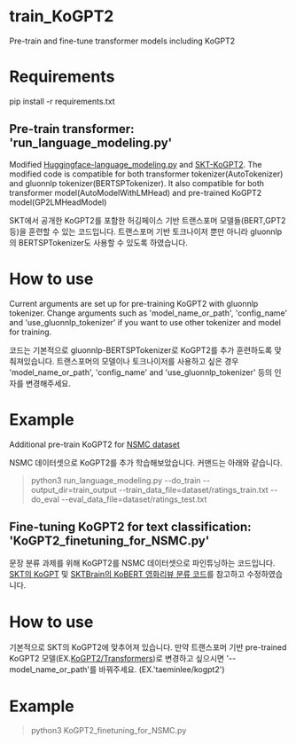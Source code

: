 # train_KoGPT2
Pre-train and fine-tune transformer models including KoGPT2

# Requirements
pip install -r requirements.txt

## Pre-train transformer: 'run_language_modeling.py'
Modified [Huggingface-language_modeling.py](https://github.com/huggingface/transformers/tree/master/examples/language-modeling) and [SKT-KoGPT2](https://github.com/SKT-AI/KoGPT2).
The modified code is compatible for both transformer tokenizer(AutoTokenizer) and gluonnlp tokenizer(BERTSPTokenizer).
It also compatible for both transformer model(AutoModelWithLMHead) and pre-trained KoGPT2 model(GP2LMHeadModel)

SKT에서 공개한 KoGPT2를 포함한 허깅페이스 기반 트랜스포머 모델들(BERT,GPT2 등)을 훈련할 수 있는 코드입니다.
트랜스포머 기반 토크나이저 뿐만 아니라 gluonnlp의 BERTSPTokenizer도 사용할 수 있도록 하였습니다.

# How to use
Current arguments are set up for pre-training KoGPT2 with gluonnlp tokenizer. Change arguments such as 'model_name_or_path', 'config_name' and 'use_gluonnlp_tokenizer' if you want to use other tokenizer and model for training.

코드는 기본적으로 gluonnlp-BERTSPTokenizer로 KoGPT2를 추가 훈련하도록 맞춰져있습니다. 트랜스포머의 모델이나 토크나이저를 사용하고 싶은 경우 'model_name_or_path', 'config_name' and 'use_gluonnlp_tokenizer' 등의 인자를 변경해주세요. 

# Example 
Additional pre-train KoGPT2 for [NSMC dataset](https://github.com/e9t/nsmc)

NSMC 데이터셋으로 KoGPT2를 추가 학습해보았습니다. 커맨드는 아래와 같습니다.

> python3 run_language_modeling.py --do_train --output_dir=train_output --train_data_file=dataset/ratings_train.txt --do_eval --eval_data_file=dataset/ratings_test.txt

## Fine-tuning KoGPT2 for text classification: 'KoGPT2_finetuning_for_NSMC.py'
문장 분류 과제를 위해 KoGPT2를 NSMC 데이터셋으로 파인튜닝하는 코드입니다.
[SKT의 KoGPT](https://github.com/SKT-AI/KoGPT2) 및 [SKTBrain의 KoBERT 영화리뷰 분류 코드](https://github.com/SKTBrain/KoBERT/blob/master/scripts/NSMC/naver_review_classifications_pytorch_kobert.ipynb)를 참고하고 수정하였습니다.

# How to use
기본적으로 SKT의 KoGPT2에 맞추어져 있습니다. 만약 트랜스포머 기반 pre-trained KoGPT2 모델(EX.[KoGPT2/Transformers](https://github.com/taeminlee/KoGPT2-Transformers))로 변경하고 싶으시면 '--model_name_or_path'를 바꿔주세요. (EX.'taeminlee/kogpt2')

# Example

> python3 KoGPT2_finetuning_for_NSMC.py



